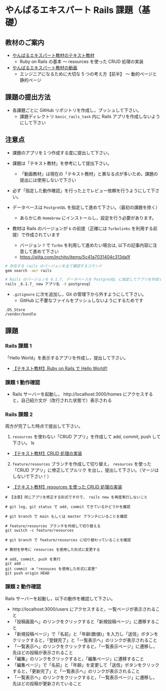 # やんばるエキスパート Rails 課題（基礎）

## 教材のご案内

- [やんばるエキスパート教材のテキスト教材](https://www.yanbaru-code.com/)
  - Ruby on Rails の基本 〜 resources を使った CRUD 処理の実装
- [やんばるエキスパート教材の動画](https://www.yanbaru-code.com/movies)
  - エンジニアになるために大切な 5 つの考え方【前半】 〜 動的ページと静的ページ

## 課題の提出方法

- 各課題ごとに GitHub リポジトリを作成し，プッシュして下さい。
  - 課題ディレクトリ `basic_rails_task` 内に Rails アプリを作成しないようにして下さい

## 注意点

- 課題のアプリを１つ作成する度に提出して下さい。

- 課題は「テキスト教材」を参考にして提出下さい。

  - 「動画教材」は現在の「テキスト教材」と異なる点が多いため，課題の提出には使用しないで下さい

- 必ず「指定した動作確認」を行った上でレビュー依頼を行うようにして下さい。

- データベースは `PostgreSQL` を指定して進めて下さい。（最初の課題を除く）

  - あらかじめ `Homebrew` にインストールし，設定を行う必要があります。

- 教材は Rails のバージョンが `6` の前提（正確には `Turbolinks` を利用する前提）で作成されています
  - バージョン `7` で `Turbo` を利用して進めたい場合は, 以下の記事内容に注意して進めて下さい
  - https://qiita.com/jnchito/items/5c41a7031404c313da1f

```zsh
# 存在する rails のバージョンを全て確認するコマンド
gem search -aer rails

# Rails のバージョンを 6.1.7, データベースを PostgreSQL に指定してアプリを作成するコマンド
rails _6.1.7_ new アプリ名 -d postgresql
```

- `.gitignore` に次を追加し，Git の管理下から外すようにして下さい。
  - GitHub に不要なファイルをプッシュしないようにするためです

```
.DS_Store
/vendor/bundle
```

## 課題

### Rails 課題 1

「Hello World」を表示するアプリを作成し，提出して下さい。

- [【テキスト教材】Ruby on Rails で Hello World!!](https://www.yanbaru-code.com/texts/209)

### 課題 1 動作確認

- Rails サーバーを起動し， http://localhost:3000/homes にアクセスすると，自己紹介文が（改行された状態で）表示される

### Rails 課題 2

両方が完了した時点で提出して下さい。

1. `resources` を使わない「CRUD アプリ」を作成して add, commit, push して下さい。
   ls

- [【テキスト教材】CRUD 処理の実装](https://www.yanbaru-code.com/texts/211)

2. `feature/resources` ブランチを作成して切り替え， `resources` を使った「CRUD アプリ」に修正してプルリク を出し，提出して下さい。（マージはしないで下さい！）

- [【テキスト教材】resources を使った CRUD 処理の実装](https://www.yanbaru-code.com/texts/214)

```none:課題2-2の進め方
# 【注意】同じアプリを修正する形式ですので， rails new を再度実行しないこと

# git log, git status で add, commit できているかどうかを確認

# git branch で main もしくは master ブランチにいることを確認

# feature/resources ブランチを作成して切り替える
git switch -c feature/resources

# git branch で feature/resources に切り替わっていることを確認

# 教材を参考に resources を使用した形式に変更する

# add, commit, push を実行
git add .
git commit -m "resouces を使用した形式に変更"
git push origin HEAD
```

### 課題 2 動作確認

Rails サーバーを起動し，以下の動作を確認して下さい。

- http://localhost:3000/users にアクセスすると，一覧ページが表示されること
- 「投稿画面へ」のリンクをクリックすると「新規投稿ページ」に遷移すること
- 「新規投稿ページ」で「名前」と「年齢(数値)」を入力し「送信」ボタンをクリックすると，「登録完了」と「一覧表示へ」のリンクが表示されること
- 「一覧表示へ」のリンクをクリックすると，「一覧表示ページ」に遷移し，先ほどの投稿が表示されること
- 「編集」のリンクをクリックすると，「編集ページ」に遷移すること
- 「編集ページ」で「名前」と「年齢」を変更して「送信」ボタンをクリックすると，「更新完了」と「一覧表示へ」のリンクが表示されること
- 「一覧表示へ」のリンクをクリックすると，「一覧表示ページ」に遷移し，先ほどの投稿が更新されていること
